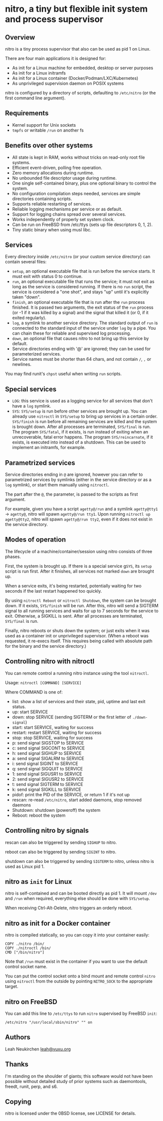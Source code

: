 # nitro, a tiny but flexible init system and process supervisor

## Overview

nitro is a tiny process supervisor that also can be used as pid 1 on Linux.

There are four main applications it is designed for:
- As init for a Linux machine for embedded, desktop or server purposes
- As init for a Linux initramfs
- As init for a Linux container (Docker/Podman/LXC/Kubernetes)
- As unprivileged supervision daemon on POSIX systems

nitro is configured by a directory of scripts, defaulting to
`/etc/nitro` (or the first command line argument).

## Requirements

- Kernel support for Unix sockets
- `tmpfs` or writable `/run` on another fs

## Benefits over other systems

- All state is kept in RAM, works without tricks on read-only root file systems.
- Efficient event-driven, polling free operation.
- Zero memory allocations during runtime.
- No unbounded file descriptor usage during runtime.
- One single self-contained binary, plus one optional binary to
  control the system.
- No configuration compilation steps needed, services are simple
  directories containing scripts.
- Supports reliable restarting of services.
- Reliable logging mechanisms per service or as default.
- Support for logging chains spread over several services.
- Works independently of properly set system clock.
- Can be run on FreeBSD from /etc/ttys (sets up file descriptors 0, 1, 2).
- Tiny static binary when using musl libc.

## Services

Every directory inside `/etc/nitro` (or your custom service directory)
can contain several files:

- `setup`, an optional executable file that is run before the service starts.
  It must exit with status 0 to continue.
- `run`, an optional executable file that runs the service;
  it must not exit as long as the service is considered running.
  If there is no `run` script, the service is considered a "one shot",
  and stays "up" until it's explicitly taken "down".
- `finish`, an optional executable file that is run after the `run`
  process finished.  It is passed two arguments, the exit status
  of the `run` process (or -1 if it was killed by a signal)
  and the signal that killed it (or 0, if it exited regularly).
- `log`, a symlink to another service directory.
  The standard output of `run` is connected to the standard input of the
  service under `log` by a pipe.  You can chain these for reliable and
  supervised log processing.
- `down`, an optional file that causes nitro to not bring up this
  service by default.
- Service directories ending with '@' are ignored; they can be used
  for parameterized services.
- Service names must be shorter than 64 chars, and not contain `/`,
  `,` or newlines.

You may find runit's `chpst` useful when writing `run` scripts.

## Special services

- `LOG`: this service is used as a logging service for all services
  that don't have a `log` symlink.
- `SYS`: `SYS/setup` is run before other services are brought up.
  You can already use `nitroctl` in `SYS/setup` to bring up services
  in a certain order.
  `SYS/finish` is run before all remaining services are killed and the
  system is brought down.
  After all processes are terminated, `SYS/final` is run.
  The program `SYS/fatal`, if it exists, is run instead of exiting
  when an unrecoverable, fatal error happens.
  The program `SYS/reincarnate`, if it exists, is executed into
  instead of a shutdown.  This can be used to implement an initramfs,
  for example.

## Parametrized services

Service directories ending in `@` are ignored, however you can refer
to parametrized services by symlinks (either in the service directory
or as a `log` symlink), or start them manually using `nitroctl`.

The part after the `@`, the parameter, is passed to the scripts as
first argument.

For example, given you have a script `agetty@/run` and a symlink
`agetty@tty1` -> `agetty@`, nitro will spawn `agetty@/run tty1`.  Upon
running `nitroctl up agetty@tty2`, nitro will spawn `agetty@/run
tty2`, even if it does not exist in the service directory.

## Modes of operation

The lifecycle of a machine/container/session using nitro consists of
three phases.

First, the system is brought up.  If there is a special service
g`SYS`, its `setup` script is run first.  After it finishes, all
services not marked `down` are brought up.

When a service exits, it's being restarted, potentially waiting for
two seconds if the last restart happened too quickly.

By using `nitroctl Reboot` or `nitroctl Shutdown`, the system can be
brought down.  If it exists, `SYS/finish` will be run.  After this,
nitro will send a SIGTERM signal to all running services and waits for
up to 7 seconds for the service to exit.  Otherwise, a SIGKILL is
sent.  After all processes are terminated, `SYS/final` is run.

Finally, nitro reboots or shuts down the system; or just exits when it
was used as a container init or unprivileged supervisor.  (When a
reboot was requested, it re-execs itself.  This requires being called
with absolute path for the binary and the service directory.)

## Controlling nitro with nitroctl

You can remote control a running nitro instance using the tool
`nitroctl`.

Usage: `nitroctl [COMMAND] [SERVICE]`

Where COMMAND is one of:

- list: show a list of services and their state, pid, uptime and last
  exit status.
- up: start SERVICE
- down: stop SERVICE (sending SIGTERM or the first letter of `./down-signal`)
- start: start SERVICE, waiting for success
- restart: restart SERVICE, waiting for success
- stop: stop SERVICE, waiting for success
- p: send signal SIGSTOP to SERVICE
- c: send signal SIGCONT to SERVICE
- h: send signal SIGHUP to SERVICE
- a: send signal SIGALRM to SERVICE
- i: send signal SIGINT to SERVICE
- q: send signal SIGQUIT to SERVICE
- 1: send signal SIGUSR1 to SERVICE
- 2: send signal SIGUSR2 to SERVICE
- t: send signal SIGTERM to SERVICE
- k: send signal SIGKILL to SERVICE
- pidof: print the PID of the SERVICE, or return 1 if it's not up
- rescan: re-read `/etc/nitro`, start added daemons, stop removed daemons
- Shutdown: shutdown (poweroff) the system
- Reboot: reboot the system

## Controlling nitro by signals

rescan can also be triggered by sending `SIGHUP` to nitro.

reboot can also be triggered by sending `SIGINT` to nitro.

shutdown can also be triggered by sending `SIGTERM` to nitro, unless
nitro is used as Linux pid 1.

## nitro as `init` for Linux

nitro is self-contained and can be booted directly as pid 1.
It will mount `/dev` and `/run` when required, everything else
should be done with `SYS/setup`.

When receiving Ctrl-Alt-Delete, nitro triggers an orderly reboot.

## nitro as init for a Docker container

nitro is compiled statically, so you can copy it into your container easily:

	COPY ./nitro /bin/
	COPY ./nitroctl /bin/
	CMD ["/bin/nitro"]

Note that `/run` must exist in the container if you want to use the
default control socket name.

You can put the control socket onto a bind mount and remote control
`nitro` using `nitroctl` from the outside by pointing `NITRO_SOCK` to
the appropriate target.

## nitro on FreeBSD

You can add this line to `/etc/ttys` to run `nitro` supervised by
FreeBSD `init`:

	/etc/nitro "/usr/local/sbin/nitro" "" on

## Authors

Leah Neukirchen <leah@vuxu.org>

## Thanks

I'm standing on the shoulder of giants; this software would not have
been possible without detailed study of prior systems such as
daemontools, freedt, runit, perp, and s6.

## Copying 

nitro is licensed under the 0BSD license, see LICENSE for details.
